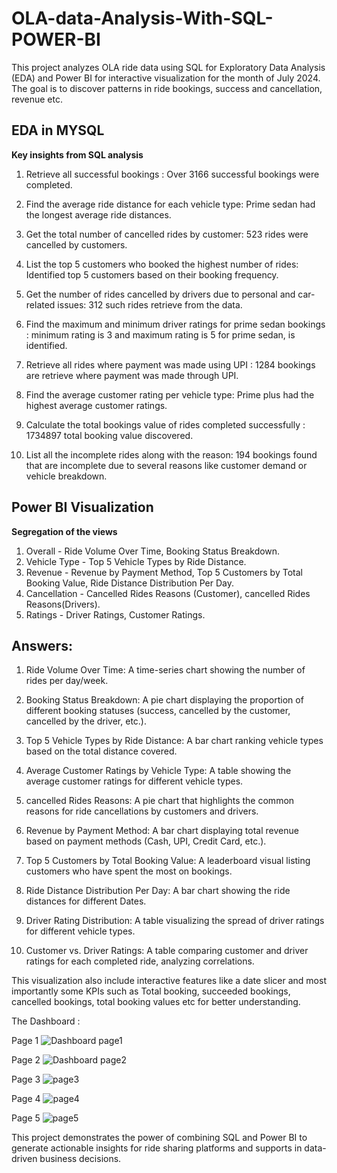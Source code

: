 # OLA-data-Analysis-With-SQL-POWER-BI
This project analyzes OLA ride data using SQL for Exploratory Data Analysis (EDA) and Power BI for interactive visualization for the month of July 2024. The goal is to discover patterns in ride bookings, success and cancellation, revenue etc. <br>

## EDA in MYSQL

**Key insights from SQL analysis**
1.	Retrieve all successful bookings :  Over 3166 successful bookings were completed.<br>

2.	Find the average ride distance for each vehicle type:  Prime sedan had the longest average ride distances. <br>

3.	Get the total number of cancelled rides by customer:  523 rides were cancelled by customers. <br>

4.	List the top 5 customers who booked the highest number of rides: Identified top 5 customers based on their booking frequency. <br>

5.	Get the number of rides cancelled by drivers due to personal and car-related issues:  312 such rides retrieve from the data. <br>

6.	Find the maximum and minimum driver ratings  for prime sedan bookings :  minimum rating is 3 and maximum rating is 5 for prime sedan, is identified. <br>

7.	Retrieve all rides where payment was made using UPI :  1284 bookings are retrieve where payment was made through UPI. <br>

8.	Find the average customer rating per vehicle type:  Prime plus had the highest average customer ratings. <br>

9.	Calculate the total bookings value of rides completed successfully :  1734897 total booking value discovered.<br>

10.	List all the incomplete rides along with the reason: 194 bookings found that are incomplete due to several reasons like customer demand or vehicle breakdown.<br>

## Power BI Visualization 

**Segregation of the views**
1. Overall - Ride Volume Over Time, Booking Status Breakdown. <br>
2. Vehicle Type - Top 5 Vehicle Types by Ride Distance. <br>
3. Revenue - Revenue by Payment Method, Top 5 Customers by Total Booking Value, Ride Distance Distribution Per Day. <br>
4. Cancellation - Cancelled Rides Reasons (Customer), cancelled Rides Reasons(Drivers). <br>
5. Ratings -  Driver Ratings, Customer Ratings. <br>

## Answers: <br>
1. Ride Volume Over Time: A time-series chart showing the number of rides per day/week. <br>

2. Booking Status Breakdown: A pie chart displaying the proportion of different
booking statuses (success, cancelled by the customer, cancelled by the driver, etc.). <br>

3. Top 5 Vehicle Types by Ride Distance: A bar chart ranking vehicle types based on the total
distance covered. <br>

4. Average Customer Ratings by Vehicle Type: A table showing the average
customer ratings for different vehicle types. <br>

5. cancelled Rides Reasons: A pie chart that highlights the common reasons for ride
cancellations by customers and drivers. <br>

6. Revenue by Payment Method: A bar chart displaying total revenue based on
payment methods (Cash, UPI, Credit Card, etc.). <br>

7. Top 5 Customers by Total Booking Value: A leaderboard visual listing customers who have
spent the most on bookings. <br>

8. Ride Distance Distribution Per Day: A bar chart showing the ride distances for different Dates. <br>

9. Driver Rating Distribution: A table visualizing the spread of driver ratings for different
vehicle types. <br>

10. Customer vs. Driver Ratings: A table comparing customer and driver ratings for
each completed ride, analyzing correlations. <br>


This visualization also include interactive features like a date slicer and most importantly some KPIs such as Total booking, succeeded bookings, cancelled bookings, total booking values etc for better understanding. <br>

The Dashboard :

Page 1
![Dashboard page1](https://github.com/user-attachments/assets/e4c23b22-5ad6-4ffa-865f-9f713e1c1aee)

Page 2
![Dashboard page2](https://github.com/user-attachments/assets/b81dfeae-0883-4507-8098-7bb4ad46c187)

Page 3
![page3](https://github.com/user-attachments/assets/dee3b331-afe8-422a-b711-67906b97d6aa)

Page 4
![page4](https://github.com/user-attachments/assets/7c4ccace-b557-4cba-8dea-37be2c6c84fb)

Page 5
![page5](https://github.com/user-attachments/assets/86ddbcc1-6a32-4548-b23b-d76fd88be75a)


This project demonstrates the power of combining SQL and Power BI to generate actionable insights for ride sharing platforms and supports in data-driven business decisions.








